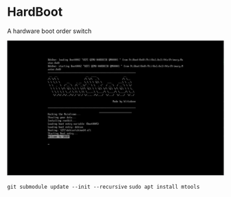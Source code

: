 # HardBoot
A hardware boot order switch

![Screenshot](images/screenshot.png)

`git submodule update --init --recursive`
`sudo apt install mtools`
